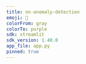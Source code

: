 ```yaml
---
title: nn-anomaly-detection
emoji: 🔭
colorFrom: gray
colorTo: purple
sdk: streamlit
sdk_version: 1.40.0
app_file: app.py
pinned: true
---
```

